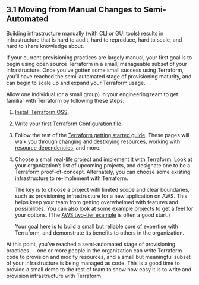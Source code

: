 ## 3.1 Moving from Manual Changes to Semi-Automated

Building infrastructure manually (with CLI or GUI tools) results in infrastructure that is hard to audit, hard to reproduce, hard to scale, and hard to share knowledge about.

If your current provisioning practices are largely manual, your first goal is to begin using open source Terraform in a small, manageable subset of your infrastructure. Once you’ve gotten some small success using Terraform, you’ll have reached the semi-automated stage of provisioning maturity, and can begin to scale up and expand your Terraform usage.

Allow one individual (or a small group) in your engineering team to get familiar with Terraform by following these steps:

1. [Install Terraform OSS](https://www.terraform.io/intro/getting-started/install.html).
2. Write your first [Terraform Configuration file](https://www.terraform.io/intro/getting-started/build.html).
3. Follow the rest of the [Terraform getting started guide](https://www.terraform.io/intro/getting-started/change.html). These pages will walk you through [changing](https://www.terraform.io/intro/getting-started/change.html) and [destroying](https://www.terraform.io/intro/getting-started/destroy.html) resources, working with [resource dependencies](https://www.terraform.io/intro/getting-started/dependencies.html), and more.
4. Choose a small real-life project and implement it with Terraform. Look at your organization’s list of upcoming projects, and designate one to be a Terraform proof-of-concept. Alternately, you can choose some existing infrastructure to re-implement with Terraform.

    The key is to choose a project with limited scope and clear boundaries, such as provisioning infrastructure for a new application on AWS. This helps keep your team from getting overwhelmed with features and possibilities. You can also look at some [example projects](https://github.com/hashicorp/terraform/tree/master/examples/) to get a feel for your options. (The [AWS two-tier example](https://github.com/terraform-providers/terraform-provider-aws/tree/master/examples/two-tier) is often a good start.)

    Your goal here is to build a small but reliable core of expertise with Terraform, and demonstrate its benefits to others in the organization.

At this point, you’ve reached a semi-automated stage of provisioning practices — one or more people in the organization can write Terraform code to provision and modify resources, and a small but meaningful subset of your infrastructure is being managed as code. This is a good time to provide a small demo to the rest of team to show how easy it is to write and provision infrastructure with Terraform.

